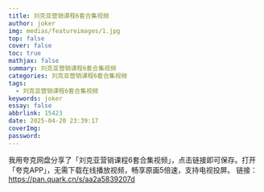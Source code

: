 ```yaml
---
title: 刘克亚营销课程6套合集视频
author: joker
img: medias/featureimages/1.jpg
top: false
cover: false
toc: true
mathjax: false
summary: 刘克亚营销课程6套合集视频
categories: 刘克亚营销课程6套合集视频
tags:
  - 刘克亚营销课程6套合集视频
keywords: joker
essay: false
abbrlink: 15423
date: 2025-04-20 23:39:17
coverImg:
password:
---
```


我用夸克网盘分享了「刘克亚营销课程6套合集视频」，点击链接即可保存。打开「夸克APP」，无需下载在线播放视频，畅享原画5倍速，支持电视投屏。
链接：https://pan.quark.cn/s/aa2a5839207d
